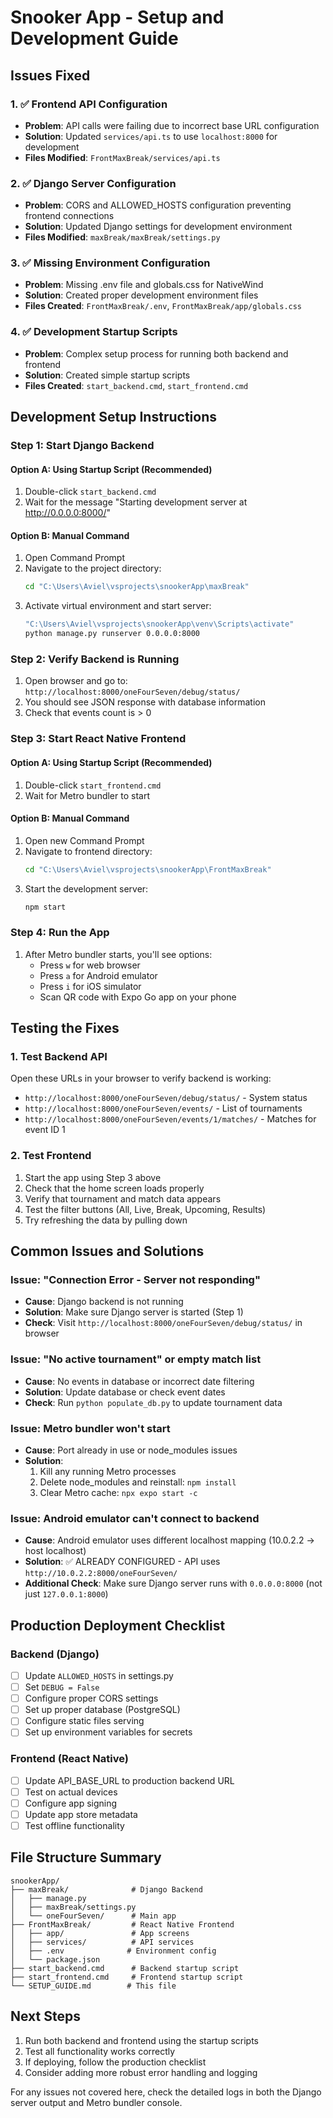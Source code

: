 # Snooker App - Setup and Development Guide

## Issues Fixed

### 1. ✅ Frontend API Configuration
- **Problem**: API calls were failing due to incorrect base URL configuration
- **Solution**: Updated `services/api.ts` to use `localhost:8000` for development
- **Files Modified**: `FrontMaxBreak/services/api.ts`

### 2. ✅ Django Server Configuration  
- **Problem**: CORS and ALLOWED_HOSTS configuration preventing frontend connections
- **Solution**: Updated Django settings for development environment
- **Files Modified**: `maxBreak/maxBreak/settings.py`

### 3. ✅ Missing Environment Configuration
- **Problem**: Missing .env file and globals.css for NativeWind
- **Solution**: Created proper development environment files
- **Files Created**: `FrontMaxBreak/.env`, `FrontMaxBreak/app/globals.css`

### 4. ✅ Development Startup Scripts
- **Problem**: Complex setup process for running both backend and frontend
- **Solution**: Created simple startup scripts
- **Files Created**: `start_backend.cmd`, `start_frontend.cmd`

## Development Setup Instructions

### Step 1: Start Django Backend

#### Option A: Using Startup Script (Recommended)
1. Double-click `start_backend.cmd`
2. Wait for the message "Starting development server at http://0.0.0.0:8000/"

#### Option B: Manual Command
1. Open Command Prompt
2. Navigate to the project directory:
   ```cmd
   cd "C:\Users\Aviel\vsprojects\snookerApp\maxBreak"
   ```
3. Activate virtual environment and start server:
   ```cmd
   "C:\Users\Aviel\vsprojects\snookerApp\venv\Scripts\activate"
   python manage.py runserver 0.0.0.0:8000
   ```

### Step 2: Verify Backend is Running
1. Open browser and go to: `http://localhost:8000/oneFourSeven/debug/status/`
2. You should see JSON response with database information
3. Check that events count is > 0

### Step 3: Start React Native Frontend

#### Option A: Using Startup Script (Recommended)
1. Double-click `start_frontend.cmd`
2. Wait for Metro bundler to start

#### Option B: Manual Command
1. Open new Command Prompt
2. Navigate to frontend directory:
   ```cmd
   cd "C:\Users\Aviel\vsprojects\snookerApp\FrontMaxBreak"
   ```
3. Start the development server:
   ```cmd
   npm start
   ```

### Step 4: Run the App
1. After Metro bundler starts, you'll see options:
   - Press `w` for web browser
   - Press `a` for Android emulator  
   - Press `i` for iOS simulator
   - Scan QR code with Expo Go app on your phone

## Testing the Fixes

### 1. Test Backend API
Open these URLs in your browser to verify backend is working:
- `http://localhost:8000/oneFourSeven/debug/status/` - System status
- `http://localhost:8000/oneFourSeven/events/` - List of tournaments
- `http://localhost:8000/oneFourSeven/events/1/matches/` - Matches for event ID 1

### 2. Test Frontend
1. Start the app using Step 3 above
2. Check that the home screen loads properly
3. Verify that tournament and match data appears
4. Test the filter buttons (All, Live, Break, Upcoming, Results)
5. Try refreshing the data by pulling down

## Common Issues and Solutions

### Issue: "Connection Error - Server not responding"
- **Cause**: Django backend is not running
- **Solution**: Make sure Django server is started (Step 1)
- **Check**: Visit `http://localhost:8000/oneFourSeven/debug/status/` in browser

### Issue: "No active tournament" or empty match list
- **Cause**: No events in database or incorrect date filtering
- **Solution**: Update database or check event dates
- **Check**: Run `python populate_db.py` to update tournament data

### Issue: Metro bundler won't start
- **Cause**: Port already in use or node_modules issues
- **Solution**: 
  1. Kill any running Metro processes
  2. Delete node_modules and reinstall: `npm install`
  3. Clear Metro cache: `npx expo start -c`

### Issue: Android emulator can't connect to backend
- **Cause**: Android emulator uses different localhost mapping (10.0.2.2 → host localhost)
- **Solution**: ✅ ALREADY CONFIGURED - API uses `http://10.0.2.2:8000/oneFourSeven/`
- **Additional Check**: Make sure Django server runs with `0.0.0.0:8000` (not just `127.0.0.1:8000`)

## Production Deployment Checklist

### Backend (Django)
- [ ] Update `ALLOWED_HOSTS` in settings.py
- [ ] Set `DEBUG = False`
- [ ] Configure proper CORS settings
- [ ] Set up proper database (PostgreSQL)
- [ ] Configure static files serving
- [ ] Set up environment variables for secrets

### Frontend (React Native)
- [ ] Update API_BASE_URL to production backend URL
- [ ] Test on actual devices
- [ ] Configure app signing
- [ ] Update app store metadata
- [ ] Test offline functionality

## File Structure Summary

```
snookerApp/
├── maxBreak/              # Django Backend
│   ├── manage.py
│   ├── maxBreak/settings.py
│   └── oneFourSeven/      # Main app
├── FrontMaxBreak/         # React Native Frontend
│   ├── app/               # App screens
│   ├── services/          # API services
│   ├── .env              # Environment config
│   └── package.json
├── start_backend.cmd      # Backend startup script
├── start_frontend.cmd     # Frontend startup script
└── SETUP_GUIDE.md        # This file
```

## Next Steps

1. Run both backend and frontend using the startup scripts
2. Test all functionality works correctly
3. If deploying, follow the production checklist
4. Consider adding more robust error handling and logging

For any issues not covered here, check the detailed logs in both the Django server output and Metro bundler console.